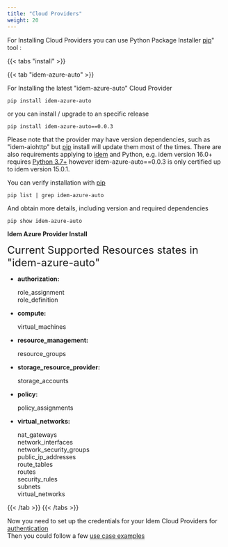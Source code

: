 ```yaml
---
title: "Cloud Providers"
weight: 20
---
```


For Installing Cloud Providers you can use Python Package Installer [pip](https://pypi.org/project/pip/)" tool :

{{< tabs "install" >}}
<!--  tab "idem-aws" 

For Installing "idem-aws" Cloud Provider

```shell
pip3 install idem-aws
```

You can verify installation with "pip"

```shell
pip3 list | grep idem-aws
```

 /tab  -->
{{< tab "idem-azure-auto" >}}


For Installing the latest "idem-azure-auto" Cloud Provider

```shell
pip install idem-azure-auto
```

or you can install / upgrade to an specific release

```shell
pip install idem-azure-auto==0.0.3
```
Please note that the provider may have version dependencies, such as "idem-aiohttp" but [pip](https://pypi.org/project/pip/) install will update them most of the times.
There are also requirements applying to [idem](Getting-Started/Install-Idem/) and Python, e.g. idem version 16.0+ requires [Python 3.7+](https://www.python.org/downloads/) however idem-azure-auto==0.0.3 is only certified up to idem version 15.0.1.

You can verify installation with [pip](https://pypi.org/project/pip/)

```shell
pip list | grep idem-azure-auto
```

And obtain more details, including version and required dependencies

```shell
pip show idem-azure-auto
```
<p><b>Idem Azure Provider Install </b></p>
<script id="asciicast-nVpeQTcSDh36o4UwfFp1tHrnM" src="https://asciinema.org/a/nVpeQTcSDh36o4UwfFp1tHrnM.js" async theme="asciinema" data-autoplay="true" data-size="small" loop="true"></script>


<SPAN STYLE="font-size:18.0pt">Current Supported Resources states in "idem-azure-auto"</SPAN>
 <ul>
 <li><p><b>authorization:</b></p>
     role_assignment</br>
     role_definition</li>
<li><p><b>compute:</b></p>
    virtual_machines</li>
<li><p><b>resource_management:</b></p>
    resource_groups</li>
<li><p><b>storage_resource_provider:</b></p>
    storage_accounts</li>    
<li><p><b>policy:</b></p>
    policy_assignments</li>    
<li><p><b>virtual_networks:</b></p>
    nat_gateways<br>
    network_interfaces<br>
    network_security_groups<br>
    public_ip_addresses<br>
    route_tables<br>
    routes<br>
    security_rules<br>
    subnets<br>
    virtual_networks<br></li>
 </ul>

{{< /tab >}}
{{< /tabs >}}

Now you need to set up the credentials for your Idem Cloud Providers for [authentication](/Getting-Started/Authenticate/)<br>
Then you could follow a few [use case examples ](/Use-Cases/)
